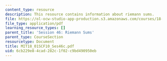 ```yaml
---
content_type: resource
description: This resource contains information about riemann sums.
file: https://ol-ocw-studio-app-production.s3.amazonaws.com/courses/18-01sc-single-variable-calculus-fall-2010/6cb229e84cad282c1f02c9bd490950eb_MIT18_01SCF10_Ses46c.pdf
file_type: application/pdf
learning_resource_types: []
parent_title: 'Session 46: Riemann Sums'
parent_type: CourseSection
resourcetype: Document
title: MIT18_01SCF10_Ses46c.pdf
uid: 6cb229e8-4cad-282c-1f02-c9bd490950eb
---
```

